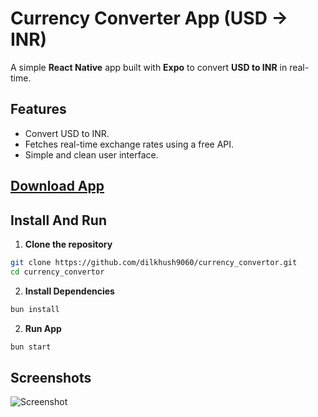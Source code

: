 # Currency Converter App (USD → INR)

A simple **React Native** app built with **Expo** to convert **USD to INR** in real-time.

## Features

- Convert USD to INR.
- Fetches real-time exchange rates using a free API.
- Simple and clean user interface.

## [Download App](https://expo.dev/accounts/dilkhush9060/projects/currency-convertor/builds/e618db61-c998-4aaf-ac05-d54f56a00587)

## Install And Run

1. **Clone the repository**

```bash
git clone https://github.com/dilkhush9060/currency_convertor.git
cd currency_convertor
```

2. **Install Dependencies**

```bash
bun install
```

2. **Run App**

```bash
bun start
```

## Screenshots

![Screenshot](screenshot.png)

